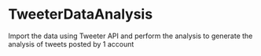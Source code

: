 # TweeterDataAnalysis
Import the data using Tweeter API and perform the analysis to generate the analysis of tweets posted by 1 account
